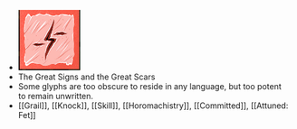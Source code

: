 - ![image.png](../assets/image_1701098251961_0.png)
- The Great Signs and the Great Scars
- Some glyphs are too obscure to reside in any language, but too potent to remain unwritten.
- [[Grail]], [[Knock]], [[Skill]], [[Horomachistry]], [[Committed]], [[Attuned: Fet]]